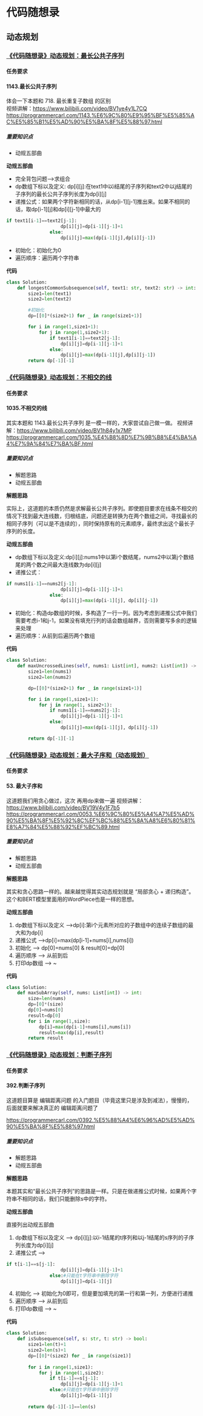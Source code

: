 # 代码随想录
## 动态规划
### [《代码随想录》动态规划：最长公共子序列](https://notes.kamacoder.com/questions/502097)
#### 任务要求
#### 1143.最长公共子序列

体会一下本题和 718. 最长重复子数组 的区别  
视频讲解：https://www.bilibili.com/video/BV1ye4y1L7CQ 
https://programmercarl.com/1143.%E6%9C%80%E9%95%BF%E5%85%AC%E5%85%B1%E5%AD%90%E5%BA%8F%E5%88%97.html

##### 重要知识点

- 动规五部曲


**动规五部曲**

- 完全背包问题-->求组合
- dp数组下标以及定义: dp[i][j]:在text1中以i结尾的子序列和text2中以j结尾的子序列的最长公共子序列长度为dp[i][j]
- 递推公式：如果两个字符新相同的话，从dp[i-1][j-1]推出来。如果不相同的话，取dp[i-1][j]和dp[i][j-1]中最大的
```Python
if text1[i-1]==text2[j-1]:
                    dp[i][j]=dp[i-1][j-1]+1
                else:
                    dp[i][j]=max(dp[i-1][j],dp[i][j-1])
```
- 初始化：初始化为0
- 遍历顺序：遍历两个字符串

**代码**
```Python 
class Solution:
    def longestCommonSubsequence(self, text1: str, text2: str) -> int:
        size1=len(text1)
        size2=len(text2)

        #初始化
        dp=[[0]*(size2+1) for _ in range(size1+1)]

        for i in range(1,size1+1):
            for j in range(1,size2+1):
                if text1[i-1]==text2[j-1]:
                    dp[i][j]=dp[i-1][j-1]+1
                else:
                    dp[i][j]=max(dp[i-1][j],dp[i][j-1])
        return dp[-1][-1]
```
### [《代码随想录》动态规划：不相交的线](https://notes.kamacoder.com/questions/502098)
#### 任务要求
#### 1035.不相交的线


其实本题和 1143.最长公共子序列 是一模一样的，大家尝试自己做一做。
视频讲解：https://www.bilibili.com/video/BV1h84y1x7MP 
https://programmercarl.com/1035.%E4%B8%8D%E7%9B%B8%E4%BA%A4%E7%9A%84%E7%BA%BF.html

##### 重要知识点

- 解题思路
- 动规五部曲

**解题思路**

实际上，这道题的本质仍然是求解最长公共子序列。即使题目要求在线条不相交的情况下找到最大连线数，归根结底，问题还是转换为在两个数组之间，寻找最长的相同子序列（可以是不连续的），同时保持原有的元素顺序，最终求出这个最长子序列的长度。


**动规五部曲**

- dp数组下标以及定义:dp[i][j]:nums1中以第i个数结尾，nums2中以第j个数结尾的两个数之间最大连线数为dp[i][j]
- 递推公式：
```Python
if nums1[i-1]==nums2[j-1]:
                    dp[i][j]=dp[i-1][j-1]+1
                else:
                    dp[i][j]=max(dp[i-1][j], dp[i][j-1])
```
- 初始化：构造dp数组的时候，多构造了一行一列。因为考虑到递推公式中我们需要考虑i-1和j-1，如果没有填充行列的话会数组越界，否则需要写多余的逻辑来处理
- 遍历顺序：从前到后遍历两个数组

**代码**
```Python 
class Solution:
    def maxUncrossedLines(self, nums1: List[int], nums2: List[int]) -> int:
        size1=len(nums1)
        size2=len(nums2)

        dp=[[0]*(size2+1) for _ in range(size1+1)]

        for i in range(1,size1+1):
            for j in range(1, size2+1):
                if nums1[i-1]==nums2[j-1]:
                    dp[i][j]=dp[i-1][j-1]+1
                else:
                    dp[i][j]=max(dp[i-1][j], dp[i][j-1])

        return dp[-1][-1]
```
### [《代码随想录》动态规划：最大子序和（动态规划）](https://notes.kamacoder.com/questions/502099)
#### 任务要求
#### 53. 最大子序和


这道题我们用贪心做过，这次 再用dp来做一遍 
视频讲解：https://www.bilibili.com/video/BV19V4y1F7b5 
https://programmercarl.com/0053.%E6%9C%80%E5%A4%A7%E5%AD%90%E5%BA%8F%E5%92%8C%EF%BC%88%E5%8A%A8%E6%80%81%E8%A7%84%E5%88%92%EF%BC%89.html

##### 重要知识点
- 解题思路
- 动规五部曲


**解题思路**

其实和贪心思路一样的。越来越觉得其实动态规划就是 “局部贪心 + 递归构造”。这个和BERT模型里面用的WordPiece也是一样的思想。 


**动规五部曲**
1. dp数组下标以及定义 -->dp[i]:第i个元素所对应的子数组中的连续子数组的最大和为dp[i]
2. 递推公式 -->dp[i]=max(dp[i-1]+nums[i],nums[i])
3. 初始化 --> dp[0]=nums[0] & result[0]=dp[0]
4. 遍历顺序 --> 从前到后
5. 打印dp数组 --> ~



**代码**
```Python 
class Solution:
    def maxSubArray(self, nums: List[int]) -> int:
        size=len(nums)
        dp=[0]*(size)
        dp[0]=nums[0]
        result=dp[0]
        for i in range(1,size):
            dp[i]=max(dp[i-1]+nums[i],nums[i])
            result=max(dp[i],result)
        return result
```
### [《代码随想录》动态规划：判断子序列](https://notes.kamacoder.com/questions/502100)
#### 任务要求
#### 392.判断子序列


这道题目算是 编辑距离问题 的入门题目（毕竟这里只是涉及到减法），慢慢的，后面就要来解决真正的 编辑距离问题了

https://programmercarl.com/0392.%E5%88%A4%E6%96%AD%E5%AD%90%E5%BA%8F%E5%88%97.html

##### 重要知识点
- 解题思路
- 动规五部曲

**解题思路**

本题其实和“最长公共子序列”的思路是一样。只是在做递推公式时候，如果两个字符串不相同的话，我们只能删除s中的字符。

**动规五部曲**

直接列出动规五部曲
1. dp数组下标以及定义 --> dp[i][j]:以i-1结尾的t序列和以j-1结尾的s序列的子序列长度为dp[i][j]
2. 递推公式 --> 
```Python
if t[i-1]==s[j-1]:
                    dp[i][j]=dp[i-1][j-1]+1
                else:#只能在t字符串中删除字符
                    dp[i][j]=dp[i-1][j]
```
4. 初始化 --> 初始化为0即可，但是要加填充的第一行和第一列，方便进行递推
5. 遍历顺序 --> 从前到后
6. 打印dp数组 --> ~

**代码**
```Python 
class Solution:
    def isSubsequence(self, s: str, t: str) -> bool:
        size1=len(t)+1
        size2=len(s)+1
        dp=[[0]*(size2) for _ in range(size1)]
        
        for i in range(1,size1):
            for j in range(1,size2):
                if t[i-1]==s[j-1]:
                    dp[i][j]=dp[i-1][j-1]+1
                else:#只能在t字符串中删除字符
                    dp[i][j]=dp[i-1][j]
        
        return dp[-1][-1]==len(s)
```
